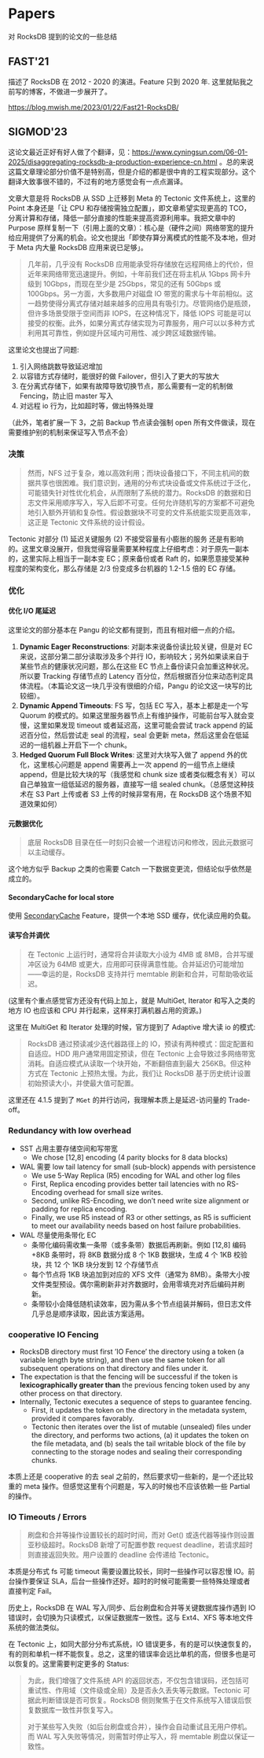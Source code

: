 # Papers

对 RocksDB 提到的论文的一些总结

## FAST'21

描述了 RocksDB 在 2012 - 2020 的演进。Feature 只到 2020 年. 这里就贴我之前写的博客，不做进一步展开了。

https://blog.mwish.me/2023/01/22/Fast21-RocksDB/

## SIGMOD'23

这论文最近正好有好人做了个翻译，见：https://www.cyningsun.com/06-01-2025/disaggregating-rocksdb-a-production-experience-cn.html  。总的来说这篇文章理论部分价值不是特别高，但是介绍的都是很中肯的工程实现部分。这个翻译大致事很不错的，不过有的地方感觉会有一点点漏译。

文章大意是将 RocksDB 从 SSD 上迁移到 Meta 的 Tectonic 文件系统上，这里的 Point 本身还是「让 CPU 和存储按需独立配置」，即文章希望实现更高的 TCO，分离计算和存储，降低一部分直接的性能来提高资源利用率。我把文章中的 Purpose 原样复制一下（引用上面的文章）：核心是（硬件之间）网络带宽的提升给应用提供了分离的机会。论文也提出「即使存算分离模式的性能不及本地，但对于 Meta 内大量 RocksDB 应用来说已足够」。

> 几年前，几乎没有 RocksDB 应用能承受将存储放在远程网络上的代价，但近年来网络带宽迅速提升。例如，十年前我们还在将主机从 1Gbps 网卡升级到 10Gbps，而现在至少是 25Gbps，常见的还有 50Gbps 或 100Gbps。另一方面，大多数用户对磁盘 IO 带宽的需求与十年前相似。这一趋势使得分离式存储对越来越多的应用具有吸引力。尽管网络仍是瓶颈，但许多场景受限于空间而非 IOPS，在这种情况下，降低 IOPS 可能是可以接受的权衡。此外，如果分离式存储实现为可靠服务，用户可以以多种方式利用其可靠性，例如提升区域内可用性、减少跨区域数据传输。

这里论文也提出了问题:

1. 引入网络跳数导致延迟增加
2. 以容错方式存储时，能很好的做 Failover，但引入了更大的写放大
3. 在分离式存储下，如果有故障导致切换节点，那么需要有一定的机制做 Fencing，防止旧 master 写入
4. 对远程 io 行为，比如超时等，做出特殊处理

（此外，笔者扩展一下 3，之前 Backup 节点读会强制 open 所有文件做读，现在需要维护别的机制来保证写入节点不会）

### 决策

> 然而，NFS 过于复杂，难以高效利用；而块设备接口下，不同主机间的数据共享也很困难。我们意识到，通用的分布式块设备或文件系统过于泛化，可能错失针对性优化机会，从而限制了系统的潜力。RocksDB 的数据和日志文件采用顺序写入，写入后即不可变。任何允许随机写的方案都不可避免地引入额外开销和复杂性。假设数据块不可变的文件系统能实现更高效率，这正是 Tectonic 文件系统的设计假设。

Tectonic 对部分 (1) 延迟关键服务 (2) 不接受容量有小膨胀的服务 还是有影响的。这里文章没展开，但我觉得容量需要某种程度上仔细考虑：对于原先一副本的，这里实际上相当于一副本变 EC；原来备份或者 Raft 的，如果愿意接受某种程度的架构变化，那么存储是 2/3 份变成多台机器的 1.2-1.5 倍的 EC 存储。

### 优化

#### 优化 I/O 尾延迟

这里论文的部分基本在 Pangu 的论文都有提到，而且有相对细一点的介绍。

1. **Dynamic Eager Reconstructions**: 对副本来说备份读比较关键，但是对 EC 来说，这部分第二部分读取涉及多个并行 IO，影响较大；另外如果读来自于某些节点的健康状况问题，那么在这些 EC 节点上备份读只会加重这种状况。所以要 Tracking 存储节点的 Latency 百分位，然后根据百分位来动态判定具体流程。（本篇论文这一块几乎没有很细的介绍，Pangu 的论文这一块写的比较细）。
2. **Dynamic Append Timeouts**: FS 写，包括 EC 写入，基本上都是走一个写 Quorum 的模式的。如果这里服务器节点上有维护操作，可能前台写入就会变慢，这里如果发现 timeout 或者延迟高，这里可能会尝试 track append 的延迟百分位，然后尝试走 seal 的流程，seal 会更新 meta，然后这里会在低延迟的一组机器上开启下一个 chunk。
3. **Hedged Quorum Full Block Writes**: 这里对大块写入做了 append 外的优化，这里核心问题是 append 需要再上一次 append 的一组节点上继续 append，但是比较大块的写（我感觉和 chunk size 或者类似概念有关）可以自己单独宣一组低延迟的服务器，直接写一组 sealed chunk。（总感觉这种技术在 S3 Part 上传或者 S3 上传的时候非常有用，在 RocksDB 这个场景不知道效果如何）

#### 元数据优化

> 底层 RocksDB 目录在任一时刻只会被一个进程访问和修改，因此元数据可以主动缓存。

这个地方似乎 Backup 之类的也需要 Catch 一下数据变更流，但结论似乎依然是成立的。

#### SecondaryCache for local store

使用 [SecondaryCache](https://github.com/facebook/rocksdb/wiki/SecondaryCache-%28Experimental%29) Feature，提供一个本地 SSD 缓存，优化读应用的负载。

#### 读写合并调优

> 在 Tectonic 上运行时，通常将合并读取大小设为 4MB 或 8MB，合并写缓冲区设为 64MB 或更大，应用即可获得满意性能。合并延迟仍可能增加——幸运的是，RocksDB 支持并行 memtable 刷新和合并，可帮助吸收延迟。

(这里有个重点感觉官方还没有代码上加上，就是 MultiGet, Iterator 和写入之类的地方 IO 也应该和 CPU 并行起来，这样来打满机器占用的资源。)

这里在 MultiGet 和 Iterator 处理的时候，官方提到了 Adaptive 增大读 io 的模式:

> RocksDB 通过预读减少迭代器路径上的 IO，预读有两种模式：固定配置和自适应。HDD 用户通常用固定预读，但在 Tectonic 上会导致过多网络带宽消耗。自适应模式从读取一个块开始，不断翻倍直到最大 256KB。但这种方式在 Tectonic 上预热太慢。为此，我们让 RocksDB 基于历史统计设置初始预读大小，并使最大值可配置。

这里还在 4.1.5 提到了 `MGet` 的并行访问，我理解本质上是延迟-访问量的 Trade-off。

### Redundancy with low overhead

* SST 占用主要存储空间和写带宽
  * We chose [12,8] encoding (4 parity blocks for 8 data blocks)
* WAL 需要 low tail latency for small (sub-block) appends with persistence
  * We use 5-Way Replica (R5) encoding for WAL and other log files
  * First, Replica encoding provides better tail latencies with no RS-Encoding overhead for small size writes. 
  * Second, unlike RS-Encoding, we don’t need write size alignment or padding for replica encoding. 
  * Finally, we use R5 instead of R3 or other settings, as R5 is sufficient to meet our availability needs based on host failure probabilities.
* WAL 尽量使用条带化 EC
  * 条带化编码需收集一条带（或多条带）数据后再刷新。例如 [12,8] 编码 +8KB 条带时，将 8KB 数据分成 8 个 1KB 数据块，生成 4 个 1KB 校验块，共 12 个 1KB 块分发到 12 个存储节点
  * 每个节点将 1KB 块追加到对应的 XFS 文件（通常为 8MB）。条带大小按文件类型预设。偶尔需刷新非对齐数据时，会用零填充对齐后编码并刷新。
  * 条带较小会降低随机读效率，因为需从多个节点组装并解码，但日志文件几乎总是顺序读取，因此该方案适用。

### cooperative IO Fencing

* RocksDB directory must first ’IO Fence’ the directory using a token (a variable length byte string), and then use the same token for all subsequent operations on that directory and files under it.
* The expectation is that the fencing will be successful if the token is **lexicographically greater than** the previous fencing token used by any other process on that directory.
* Internally, Tectonic executes a sequence of steps to guarantee fencing.
  * First, it updates the token on the directory in the metadata system, provided it compares favorably.
  * Tectonic then iterates over the list of mutable (unsealed) files under the directory, and performs two actions, (a) it updates the token on the file metadata, and (b) seals the tail writable block of the file by connecting to the storage nodes and sealing their corresponding chunks.

本质上还是 cooperative 的去 seal 之前的，然后要求切一些新的，是一个还比较重的 meta 操作。但感觉这里有个问题是，写入的时候也不应该依赖一些 Partial 的操作。

### IO Timeouts / Errors

> 刷盘和合并等操作设置较长的超时时间，而对 Get() 或迭代器等操作则设置亚秒级超时。RocksDB 新增了可配置参数 request deadline，若请求超时则直接返回失败。用户设置的 deadline 会传递给 Tectonic。

本质是分布式 fs 可能 timeout 需要设置比较长，同时一些操作可以容忍慢 IO。前台操作要保证 SLA，后台一些操作还好。超时的时候可能需要一些特殊处理或者直接判定 Fail。

历史上，RocksDB 在 WAL 写入/同步、后台刷盘和合并等关键数据库操作遇到 IO 错误时，会切换为只读模式，以保证数据库一致性。这与 Ext4、XFS 等本地文件系统的做法类似。

在 Tectonic 上，如同大部分分布式系统，IO 错误更多，有的是可以快速恢复的，有的则和单机一样不能恢复。总之，这里的错误率会远比单机的高，但很多也是可以恢复的。这里需要判定更多的 Status: 

> 为此，我们增强了文件系统 API 的返回状态，不仅包含错误码，还包括可重试性、作用域（文件级或全局）及是否永久丢失等元数据。Tectonic 可据此判断错误是否可恢复。RocksDB 侧则聚焦于在文件系统写入错误后恢复数据库一致性并恢复写入。
>
> 对于某些写入失败（如后台刷盘或合并），操作会自动重试且无用户停机。而 WAL 写入失败等情况，则需暂时停止写入，将 memtable 刷盘以保证一致性。